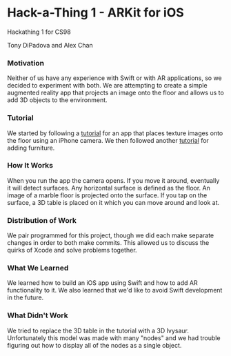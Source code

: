 # Hack-a-Thing 1 - ARKit for iOS

Hackathing 1 for CS98 

Tony DiPadova and Alex Chan

### Motivation


Neither of us have any experience with Swift or with AR applications, so we decided to experiment with both. We are attempting to create a simple augmented reality app that projects an image onto the floor and allows us to add 3D objects to the environment. 

### Tutorial

We started by following a [tutorial](https://medium.freecodecamp.org/how-to-get-started-with-ar-in-swift-the-easy-way-7399fe1c82f5) for an app that places texture images onto the floor using an iPhone camera. We then followed another [tutorial](https://medium.freecodecamp.org/how-to-get-started-with-augmented-reality-in-swift-by-decorating-your-home-85671482df3c) for adding furniture.

### How It Works

When you run the app the camera opens. If you move it around, eventually it will detect surfaces. Any horizontal surface is defined as the floor. An image of a marble floor is projected onto the surface. If you tap on the surface, a 3D table is placed on it which you can move around and look at.

### Distribution of Work

We pair programmed for this project, though we did each make separate changes in order to both make commits. This allowed us to discuss the quirks of Xcode and solve problems together.

### What We Learned

We learned how to build an iOS app using Swift and how to add AR functionality to it. We also learned that we'd like to avoid Swift development in the future.

### What Didn't Work

We tried to replace the 3D table in the tutorial with a 3D Ivysaur. Unfortunately this model was made with many "nodes" and we had trouble figuring out how to display all of the nodes as a single object.